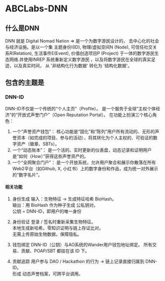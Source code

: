 # ABCLabs-DNN

## 什么是DNN

DNN 就是 Digital Nomad Nation => 是一个为数字游民设计的， 去中心化的社会与经济设施。是以一个集 主题身份I(ID), 物理/虚拟空间N (Node), 可信任社交关系R(Relation), 生活事件E(Event), 价值创造项目P (Project) 于一体的数字游民生态网络.并使用INREP 系统重新定义数字游民 ，以及将数字游民在全球的真实足迹，以及真实时间， 从 '非结构化行为数据' 转化为 '结构化数据'。

## 包含的主题是

### DNN-ID

DNN-ID不仅是一个传统的“个人主页”（Profile）。
是一个服务于全球“主权个体经济”的“开放式声誉门户”（Open Reputation Portal）。
在功能上扮演三个核心角色：

1. 一个“声誉资产钱包”： 核心功能是“固化”和“陈列”用户所有流动的、无形的声誉资本（如完成的项目、参与的活动），将其转化为个人主权的、可验证的数字资产（徽章、SBTs）。
2. 一个“动态账本”： 是一个活的、实时更新的仪表盘，动态记录和证明用户是“如何（How）”获得这些声誉资产的。
3. 一个“全网聚合门户”： 是一个开放系统，允许用户聚合和展示你散落在所有Web2平台（如Github, X, 小红书）上的数字身份和作品，成为统一对外展示的“数字名片”。

#### 相关功能

1. 身份生成
   输入：生物特征 → 生成特征哈希 BioHash。  
   输出：用 BioHash 作为种子生成 公私钥对。  
   公钥 = DNN-ID，即用户的唯一身份  

2. 身份验证
   登录 / 签名时重新采集生物特征。  
   本地生成新哈希，零知识证明与链上存证比对。  
   无需上传原始生物数据，保障隐私。  

3. 钱包绑定
   DNN-ID（公钥）与AO系统的Wander用户钱包地址绑定。
   所有交易、贡献、POAP/SBT 都挂在该 ID 下。

4. 贡献追踪
   用户参与 DAO / Hackathon 的行为 → 链上记录直接归属到 DNN-ID。  
   形成 动态声誉档案，可跨平台调用。  
